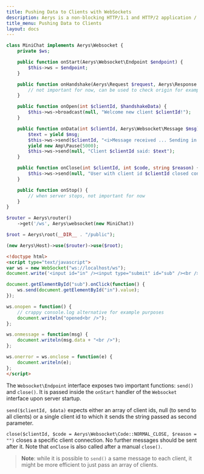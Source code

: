 ```yaml
---
title: Pushing Data to Clients with WebSockets
description: Aerys is a non-blocking HTTP/1.1 and HTTP/2 application / websocket / static file server.
title_menu: Pushing Data to Clients
layout: docs
---
```


```php
class MiniChat implements Aerys\Websocket {
	private $ws;

	public function onStart(Aerys\Websocket\Endpoint $endpoint) {
		$this->ws = $endpoint;
	}

	public function onHandshake(Aerys\Request $request, Aerys\Response $response) {
		// not important for now, can be used to check origin for example
	}

	public function onOpen(int $clientId, $handshakeData) {
		$this->ws->broadcast(null, "Welcome new client $clientId!");
	}

	public function onData(int $clientId, Aerys\Websocket\Message $msg) {
		$text = yield $msg;
		$this->ws->send($clientId, "<i>Message received ... Sending in 5 seconds ...</i>");
		yield new Amp\Pause(5000);
		$this->ws->send(null, "Client $clientId said: $text");
	}

	public function onClose(int $clientId, int $code, string $reason) {
		$this->ws->send(null, "User with client id $clientId closed connection with code $code");
	}

	public function onStop() {
		// when server stops, not important for now
	}
}
```

```php
$router = Aerys\router()
	->get('/ws', Aerys\websocket(new MiniChat))

$root = Aerys\root(__DIR__ . "/public");

(new Aerys\Host)->use($router)->use($root);
```

```html
<!doctype html>
<script type="text/javascript">
var ws = new WebSocket("ws://localhost/ws");
document.write('<input id="in" /><input type="submit" id="sub" /><br />');

document.getElementById("sub").onClick(function() {
	ws.send(document.getElementById("in").value);
});

ws.onopen = function() {
	// crappy console.log alternative for example purposes
	document.writeln("opened<br />");
};

ws.onmessage = function(msg) {
	document.writeln(msg.data + "<br />");
};

ws.onerror = ws.onclose = function(e) {
	document.writeln(e);
};
</script>
```

The `Websocket\Endpoint` interface exposes two important functions: `send()` and `close()`. It is passed inside the `onStart` handler of the `Websocket` interface upon server startup.

`send($clientId, $data)` expects either an array of client ids, null (to send to all clients) or a single client id to which it sends the string passed as second parameter.

`close($clientId, $code = Aerys\Websocket\Code::NORMAL_CLOSE, $reason = "")` closes a specific client connection. No further messages should be sent after it. Note that `onClose` is also called after a manual `close()`.

> **Note**: while it is possible to `send()` a same message to each client, it might be more efficient to just pass an array of clients.
